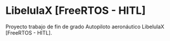 # LibelulaX [FreeRTOS - HITL]

Proyecto trabajo de fin de grado Autopiloto aeronáutico LibelulaX [FreeRTOS - HITL].
